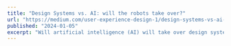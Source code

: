 ```yaml
---
title: "Design Systems vs. AI: will the robots take over?"
url: "https://medium.com/user-experience-design-1/design-systems-vs-ai-will-the-robots-take-over-1a56be62a74e"
published: "2024-01-05"
excerpt: "Will artificial intelligence (AI) will take over design systems? And will AI have a place in a human-led design system workflow at all."
---
```

